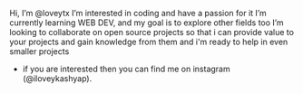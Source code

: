 Hi, I’m @loveytx
I’m interested in coding and have a passion for it 
I’m currently learning WEB DEV, and my goal is to explore other fields too 
I’m looking to collaborate on open source projects so that i can provide value to your projects and gain knowledge from them and i'm ready to help in even smaller projects 
- if you are interested then you can find me on instagram (@iloveykashyap).

